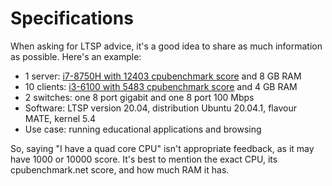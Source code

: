 # Specifications

When asking for LTSP advice, it's a good idea to share as much information as possible. Here's an example:

* 1 server: [i7-8750H with 12403 cpubenchmark score](https://www.cpubenchmark.net/cpu.php?cpu=Intel+Core+i7-8750H+%40+2.20GHz&id=3237) and 8 GB RAM
* 10 clients: [i3-6100 with 5483 cpubenchmark score](https://www.cpubenchmark.net/cpu.php?cpu=Intel+Core+i3-6100+%40+3.70GHz&id=2617) and 4 GB RAM
* 2 switches: one 8 port gigabit and one 8 port 100 Mbps
* Software: LTSP version 20.04, distribution Ubuntu 20.04.1, flavour MATE, kernel 5.4
* Use case: running educational applications and browsing

So, saying "I have a quad core CPU" isn't appropriate feedback, as it may have 1000 or 10000 score. It's best to mention the exact CPU, its cpubenchmark.net score, and how much RAM it has.
